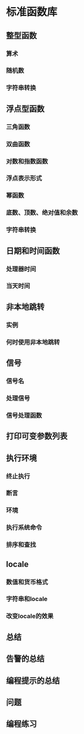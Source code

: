 # 标准函数库
## 整型函数
### 算术
### 随机数
### 字符串转换
## 浮点型函数
### 三角函数
### 双曲函数
### 对数和指数函数
### 浮点表示形式
### 幂函数
### 底数、顶数、绝对值和余数
### 字符串转换
## 日期和时间函数
### 处理器时间
### 当天时间
## 非本地跳转
### 实例
### 何时使用非本地跳转
## 信号
### 信号名
### 处理信号
### 信号处理函数
## 打印可变参数列表
## 执行环境
### 终止执行
### 断言
### 环境
### 执行系统命令
### 排序和查找
## locale
### 数值和货币格式
### 字符串和locale
### 改变locale的效果
## 总结
## 告警的总结
## 编程提示的总结
## 问题
## 编程练习
